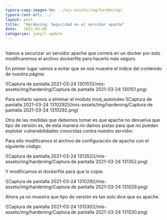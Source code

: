 ```yaml
---
typora-copy-images-to: ../mis-assets/img/hardening/
typora-root-url: ../
layout: post
title:  "Hardening: Seguridad en el servidor apache"
date:   2021-03-08
categories: jekyll update
---
```


##

Vamos a securizar un servidor  apache que correrá en un docker por esto modificaremos el archivo dockerfile para hacerlo más seguro.

En primer lugar vamos a evitar que se nos muestre el índice del contenido de nuestra página:

![Captura de pantalla 2021-03-24 130151](/mis-assets/img/hardening/Captura de pantalla 2021-03-24 130151.png)

Para evitarlo vamos a eliminar el modulo mod_autoindex.![Captura de pantalla 2021-03-24 1310292](/mis-assets/img/hardening/Captura de pantalla 2021-03-24 1310292.png)

Otra de las medidas que debemos tomar es que apache no devuelva que tipo de versión es, de esta manera no damos pistas para que no puedan explotar vulnerabilidades conocidas contra nuestro servidor.

Para ello modificamos el archivo de configuración de apache con el siguiente código:

![Captura de pantalla 2021-03-24 131352](/mis-assets/img/hardening/Captura de pantalla 2021-03-24 131352.png)

Y modificamos el dockerfile para que lo copie.

![Captura de pantalla 2021-03-24 131029](/mis-assets/img/hardening/Captura de pantalla 2021-03-24 131029.png)

Ahora ya no muestra que tipo de versión es tan solo dice que es apache.

![Captura de pantalla 2021-03-24 131530](/mis-assets/img/hardening/Captura de pantalla 2021-03-24 131530.png)